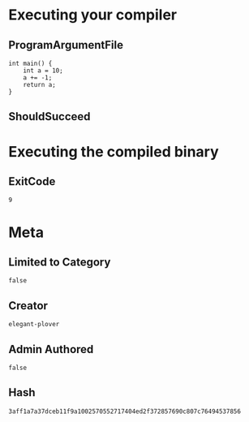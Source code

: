 # Executing your compiler

## ProgramArgumentFile

```
int main() {
    int a = 10;
    a += -1;
    return a;
}
```

## ShouldSucceed

# Executing the compiled binary

## ExitCode

```
9
```

# Meta

## Limited to Category

```
false
```

## Creator

```
elegant-plover
```

## Admin Authored

```
false
```

## Hash

```
3aff1a7a37dceb11f9a1002570552717404ed2f372857690c807c76494537856
```
